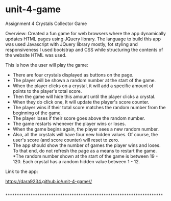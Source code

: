 # unit-4-game
Assignment 4 Crystals Collector Game 

Overview: Created a fun game for web browsers where the app dynamically updates HTML pages using JQuery library. The language to build this app was used Javascript with JQuery library mostly, fot styling and responsiveness I used bootstrap and CSS while structuring the contents of the website HTML was used.

This is how the user will play the game: 

* There are four crystals displayed as buttons on the page.
* The player will be shown a random number at the start of the game.
* When the player clicks on a crystal, it will add a specific amount of points to the player's total score. 
* Then the game will hide this amount until the player clicks a crystal.
* When they do click one, It will update the player's score counter.
* The player wins if their total score matches the random number from the beginning of the game.
* The player loses if their score goes above the random number.
* The game restarts whenever the player wins or loses.
* When the game begins again, the player sees a new random number. 
* Also, all the crystals will have four new hidden values. Of course, the user's score (and score counter) will reset to zero.
* The app should show the number of games the player wins and loses. To that end, do not refresh the page as a means to restart the game.
*The random number shown at the start of the game is between 19 - 120.
Each crystal has a random hidden value between 1 - 12.


Link to the app:

https://dara9234.github.io/unit-4-game//

               *********************************************************************







